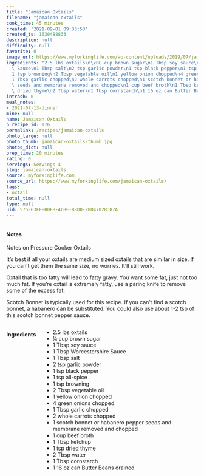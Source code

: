 ```yaml
---
title: "Jamaican Oxtails"
filename: "jamaican-oxtails"
cook_time: 45 minutes
created: '2021-09-01 09:33:53'
created_ts: 1630488833
description: null
difficulty: null
favorite: 0
image_url: https://www.myforkinglife.com/wp-content/uploads/2019/07/jamaican-oxtail-16.jpg
ingredients: "2.5 lbs oxtails\n\xBC cup brown sugar\n1 Tbsp soy sauce\n1 Tbsp Worcestershire\
  \ Sauce\n1 Tbsp salt\n2 tsp garlic powder\n1 tsp black pepper\n1 tsp all-spice\n\
  1 tsp browning\n2 Tbsp vegetable oil\n1 yellow onion chopped\n4 green onions chopped\n\
  1 Tbsp garlic chopped\n2 whole carrots chopped\n1 scotch bonnet or habanero pepper\
  \ seeds and membrane removed and chopped\n1 cup beef broth\n1 Tbsp ketchup\n1 tsp\
  \ dried thyme\n2 Tbsp water\n1 Tbsp cornstarch\n1 16 oz can Butter Beans drained"
intrash: 0
meal_notes:
- 2021-07-13-dinner
mine: null
name: Jamaican Oxtails
p_recipe_id: 176
permalink: /recipes/jamaican-oxtails
photo_large: null
photo_thumb: jamaican-oxtails-thumb.jpg
photos_dict: null
prep_time: 20 minutes
rating: 0
servings: Servings 4
slug: jamaican-oxtails
source: myforkinglife.com
source_url: https://www.myforkinglife.com/jamaican-oxtails/
tags:
- oxtail
total_time: null
type: null
uid: 575F63FF-B0FB-46BE-88D0-28D47028307A
---
```

<div class="large-8 medium-7 columns" id="writeup">		<div id="notes"><h4>Notes</h4>
<div class="box box-notes"><p>Notes on Pressure Cooker Oxtails</p>
<p>It’s best if all your oxtails are medium sized oxtails that are similar in size. If you can’t get them the same size, no worries. It’ll still work.</p>
<p>Oxtail that is too fatty will lead to fatty gravy. You want some fat, just not too much fat. If you’re oxtail is extremely fatty, use a paring knife to remove some of the excess fat.</p>
<p>Scotch Bonnet is typically used for this recipe. If you can’t find a scotch bonnet, a habanero can be substituted. You could also use about 1-2 tsp of this scotch bonnet pepper sauce.</p>
</div></div>	</div><!-- #writeup -->
</div><!-- #row-one -->
<div class="row" id="row-two">	<div class="medium-4 small-5 columns" id="ingredients"><h4>Ingredients</h4><div class="box box-ingredients content"><ul>
<li>2.5 lbs oxtails</li>
<li>¼ cup brown sugar</li>
<li>1 Tbsp soy sauce</li>
<li>1 Tbsp Worcestershire Sauce</li>
<li>1 Tbsp salt</li>
<li>2 tsp garlic powder</li>
<li>1 tsp black pepper</li>
<li>1 tsp all-spice</li>
<li>1 tsp browning</li>
<li>2 Tbsp vegetable oil</li>
<li>1 yellow onion chopped</li>
<li>4 green onions chopped</li>
<li>1 Tbsp garlic chopped</li>
<li>2 whole carrots chopped</li>
<li>1 scotch bonnet or habanero pepper seeds and membrane removed and chopped</li>
<li>1 cup beef broth</li>
<li>1 Tbsp ketchup</li>
<li>1 tsp dried thyme</li>
<li>2 Tbsp water</li>
<li>1 Tbsp cornstarch</li>
<li>1 16 oz can Butter Beans drained</li>
</ul>
</div>	</div>	<div class="medium-6 small-7 columns" id="directions">	</div>